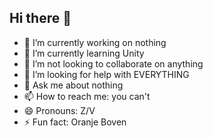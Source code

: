## Hi there 👋

<!--
**Maximus0303/Maximus0303** is a ✨ _special_ ✨ repository because its `README.md` (this file) appears on your GitHub profile.

Here are some ideas to get you started:
-->

- 🔭 I’m currently working on nothing
- 🌱 I’m currently learning Unity
- 👯 I’m not looking to collaborate on anything
- 🤔 I’m looking for help with EVERYTHING
- 💬 Ask me about nothing
- 📫 How to reach me: you can't
- 😄 Pronouns: Z/V
- ⚡ Fun fact: Oranje Boven
